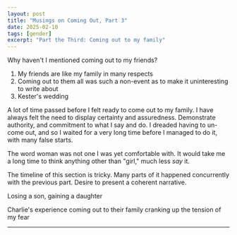 ```yaml
---
layout: post
title: "Musings on Coming Out, Part 3"
date: 2025-02-10
tags: [gender]
excerpt: "Part the Third: Coming out to my family"
---
```


Why haven't I mentioned coming out to my friends?
1. My friends are like my family in many respects
2. Coming out to them all was such a non-event as to make it uninteresting to write about
3. Kester's wedding

A lot of time passed before I felt ready to come out to my family. I have always felt the need to display certainty and assuredness. Demonstrate authority, and commitment to what I say and do. I dreaded having to un-come out, and so I waited for a very long time before I managed to do it, with many false starts.

The word woman was not one I was yet comfortable with. It would take me a long time to think anything other than "girl," much less _say_ it.  

The timeline of this section is tricky. Many parts of it happened concurrently with the previous part. Desire to present a coherent narrative.

Losing a son, gaining a daughter


Charlie's experience coming out to their family cranking up the tension of my fear

---
